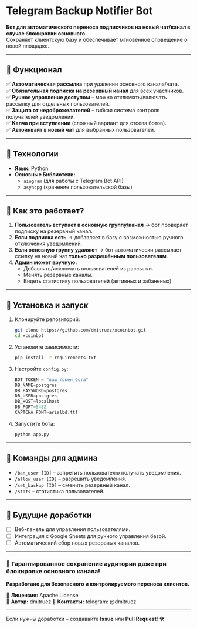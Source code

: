 # **Telegram Backup Notifier Bot**  

**Бот для автоматического переноса подписчиков на новый чат/канал в случае блокировки основного.**  
Сохраняет клиентскую базу и обеспечивает мгновенное оповещение о новой площадке.  

---

## **🔹 Функционал**  
✅ **Автоматическая рассылка** при удалении основного канала/чата.  
✅ **Обязательная подписка на резервный канал** для всех участников.  
✅ **Ручное управление доступом** – можно отключать/включать рассылку для отдельных пользователей.  
✅ **Защита от недоброжелателей** – гибкая система контроля получателей уведомлений.  
✅ **Капча при вступлении** (сложный вариант для отсева ботов).  
✅ **Автоинвайт в новый чат** для выбранных пользователей.  

---

## **🔹 Технологии**  
- **Язык:** Python  
- **Основные Библиотеки:**  
  - `aiogram` (для работы с Telegram Bot API)  
  - `asyncpg` (хранение пользовательской базы)  
---

## **🔹 Как это работает?**  
1. **Пользователь вступает в основную группу/канал** → бот проверяет подписку на резервный канал.  
2. **Если подписка есть** → добавляет в базу с возможностью ручного отключения уведомлений.  
3. **Если основную группу удаляют** → бот автоматически рассылает ссылку на новый чат **только разрешённым пользователям**.  
4. **Админ может вручную:**  
   - Добавлять/исключать пользователей из рассылки.   
   - Менять резервные каналы.
   - Видеть статистику пользователей (активных и забаненых)

---

## **🔹 Установка и запуск**  
1. Клонируйте репозиторий:  
   ```bash
   git clone https://github.com/dmitruez/xcoinbot.git
   cd xcoinbot
   ```
2. Установите зависимости:  
   ```bash
   pip install -r requirements.txt
   ```
3. Настройте `config.py`:  
   ```python
   BOT_TOKEN = "ваш_токен_бота"
   DB_NAME=postgres
   DB_PASSWORD=postgres
   DB_USER=postgres
   DB_HOST=localhost
   DB_PORT=5432
   CAPTCHA_FONT=arialbd.ttf

   ```
4. Запустите бота:  
   ```bash
   python app.py
   ```

---

## **🔹 Команды для админа**  
- `/ban_user [ID]` – запретить пользователю получать уведомления.  
- `/allow_user [ID]` – разрешить уведомления.  
- `/set_backup [ID]` – сменить резервный канал.  
- `/stats` – статистика пользователей.  

---

## **🔹 Будущие доработки**  
- [ ] Веб-панель для управления пользователями.  
- [ ] Интеграция с Google Sheets для ручного управления базой.  
- [ ] Автоматический сбор новых резервных каналов.  

---

### **🚀 Гарантированное сохранение аудитории даже при блокировке основного канала!**  
**Разработано для безопасного и контролируемого переноса клиентов.**  

📌 **Лицензия:**  Apache License  
📌 **Автор:** dmitruez
📌 **Контакты:** telegram: @dmitruez

--- 

Если нужны доработки – создавайте **Issue** или **Pull Request**! 🛠️
